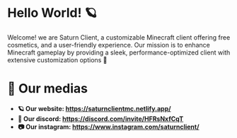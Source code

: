 # Hello World! 🪐
Welcome! we are Saturn Client, a customizable Minecraft client offering free cosmetics, and a user-friendly experience. Our mission is to enhance Minecraft gameplay by providing a sleek, performance-optimized client with extensive customization options 🎨

# 📰 Our medias
- **🪐 Our website: https://saturnclientmc.netlify.app/**
- **🔷 Our discord: https://discord.com/invite/HFRsNxfCqT**
- **📷 Our instagram: https://www.instagram.com/saturnclient/**
